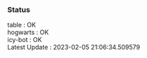 ### Status


table : OK  
hogwarts : OK  
icy-bot : OK  
Latest Update : 2023-02-05 21:06:34.509579
